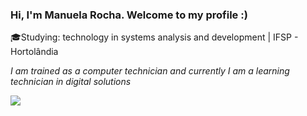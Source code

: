 ### Hi, I'm Manuela Rocha. Welcome to my profile :)

<!--
**rochamanuela/rochamanuela** is a ✨ _special_ ✨ repository because its `README.md` (this file) appears on your GitHub profile.

Here are some ideas to get you started:

- 🔭 I’m currently working on ...
- 🌱 I’m currently learning ...
- 👯 I’m looking to collaborate on ...
- 🤔 I’m looking for help with ...
- 💬 Ask me about ...
- 📫 How to reach me: ...
- 😄 Pronouns: ...
- ⚡ Fun fact: ...
-->

<p>🎓Studying: technology in systems analysis and development | IFSP - Hortolândia</p>
<p><i>I am trained as a computer technician and currently I am a learning technician in digital solutions</i></p>

<!--
<p>
academic education: IFSP
</p>
-->

<picture>
  <source
    srcset="https://github-readme-stats.vercel.app/api?username=rochamanuela&show_icons=true&theme=dark"
    media="(prefers-color-scheme: tokyonight)"
  />
  <source
    srcset="https://github-readme-stats.vercel.app/api?username=rochamanuela&show_icons=true"
    media="(prefers-color-scheme: light), (prefers-color-scheme: no-preference)"
  />
  <img src="https://github-readme-stats.vercel.app/api?username=rochamanuela&show_icons=true" />
</picture>
